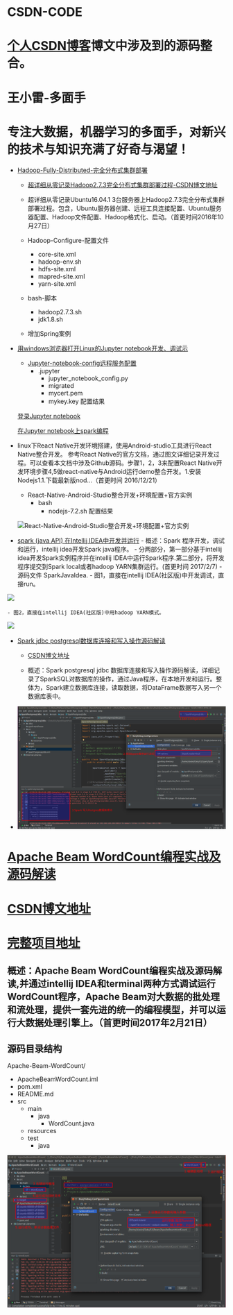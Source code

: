 # CSDN-CODE
# [个人CSDN博客](http://blog.csdn.net/dream_an)博文中涉及到的源码整合。
# 王小雷-多面手
# 专注大数据，机器学习的多面手，对新兴的技术与知识充满了好奇与渴望！

 - [Hadoop-Fully-Distributed-完全分布式集群部署](https://github.com/wxiaolei/CSDN-CODE/tree/master/Hadoop-Fully-Distributed-%E5%AE%8C%E5%85%A8%E5%88%86%E5%B8%83%E5%BC%8F%E9%9B%86%E7%BE%A4%E9%83%A8%E7%BD%B2)
   - [超详细从零记录Hadoop2.7.3完全分布式集群部署过程-CSDN博文地址](http://blog.csdn.net/dream_an/article/details/52946840)


   - 超详细从零记录Ubuntu16.04.1 3台服务器上Hadoop2.7.3完全分布式集群部署过程。包含，Ubuntu服务器创建、远程工具连接配置、Ubuntu服务器配置、Hadoop文件配置、Hadoop格式化、启动。（首更时间2016年10月27日）
   - Hadoop-Configure-配置文件
     - core-site.xml
     - hadoop-env.sh
     - hdfs-site.xml
     - mapred-site.xml
     - yarn-site.xml
   - bash-脚本
     - hadoop2.7.3.sh		
     - jdk1.8.sh
   - 增加Spring案例

 - [用windows浏览器打开Linux的Jupyter notebook开发、调试示](http://blog.csdn.net/dream_an/article/details/53333504)
   - [Jupyter-notebook-config远程服务配置](https://github.com/wxiaolei/CSDN-CODE/tree/master/Jupyter-notebook-config%E8%BF%9C%E7%A8%8B%E6%9C%8D%E5%8A%A1%E9%85%8D%E7%BD%AE)
     - .jupyter
       - jupyter_notebook_config.py
       - migrated
       - mycert.pem
       - mykey.key
   配置结果

   [登录Jupyter notebook](http://img.blog.csdn.net/20161125133705174)

   [在Jupyter notebook上spark编程](http://blog.csdn.net/dream_an/article/details/53787183)
 - linux下React Native开发环境搭建，使用Android-studio工具进行React Native整合开发。 参考React Native的官方文档，通过图文详细记录开发过程。可以查看本文档中涉及Github源码。步骤1，2，3来配置React Native开发环境步骤4,5做react-native与Android运行demo整合开发。1.安装Nodejs1.1.下载最新版nod...（首更时间 2016/12/21）
   - React-Native-Android-Studio整合开发+环境配置+官方实例
     - bash
       - nodejs-7.2.sh
   配置结果

   ![React-Native-Android-Studio整合开发+环境配置+官方实例](http://img.blog.csdn.net/20161221163113975?watermark/2/text/aHR0cDovL2Jsb2cuY3Nkbi5uZXQvZHJlYW1fYW4=/font/5a6L5L2T/fontsize/400/fill/I0JBQkFCMA==/dissolve/70/gravity/SouthEast)

  -  [spark (java API) 在Intellij IDEA中开发并运行](http://blog.csdn.net/dream_an/article/details/54915894)
    - 概述：Spark 程序开发，调试和运行，intellij idea开发Spark java程序。
    - 分两部分，第一部分基于intellij idea开发Spark实例程序并在intellij IDEA中运行Spark程序.第二部分，将开发程序提交到Spark local或者hadoop YARN集群运行。(首更时间 2017/2/7)
    - 源码文件 SparkJavaIdea.
    - 图1，直接在intellij IDEA(社区版)中开发调试，直接run。

   ![](https://github.com/wxiaolei/CSDN-CODE/blob/master/resources/imgs/SparkJavaIdea/SparkJavaIdea-13.png)

    - 图2，直接在intellij IDEA(社区版)中用hadoop YARN模式。

   ![](https://github.com/wxiaolei/CSDN-CODE/blob/master/resources/imgs/SparkJavaIdea/SparkJavaIdea-8runlocal.png)


   - [Spark jdbc postgresql数据库连接和写入操作源码解读](http://blog.csdn.net/dream_an/article/details/54962464)
      - [CSDN博文地址](http://blog.csdn.net/dream_an)

      - 概述：Spark postgresql jdbc 数据库连接和写入操作源码解读，详细记录了SparkSQL对数据库的操作，通过Java程序，在本地开发和运行。整体为，Spark建立数据库连接，读取数据，将DataFrame数据写入另一个数据库表中。

   - ![](./resources/imgs/SparkJdbc/SparkJdbc-4run.png)


   # [Apache Beam WordCount编程实战及源码解读](http://blog.csdn.net/dream_an/article/details/56277784)
   # [CSDN博文地址](http://blog.csdn.net/dream_an/article/details/56277784)
   # [完整项目地址](https://github.com/wxiaolei/CSDN-CODE/tree/master/Apache-Beam-WordCount)
   ## 概述：Apache Beam WordCount编程实战及源码解读,并通过intellij IDEA和terminal两种方式调试运行WordCount程序，Apache Beam对大数据的批处理和流处理，提供一套先进的统一的编程模型，并可以运行大数据处理引擎上。（首更时间2017年2月21日）
   ## 源码目录结构

   Apache-Beam-WordCount/
   - ApacheBeamWordCount.iml
   - pom.xml
   - README.md
   - src
     - main
       - java
         - WordCount.java
     - resources
     - test
       - java


   ![Apache Beam WordCount编程实战及源码解读](./resources/imgs/ApacheBeam/BI-8idearun.png)
